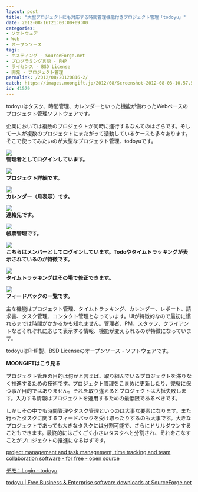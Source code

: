 ```yaml
---
layout: post
title: "大型プロジェクトにも対応する時間管理機能付きプロジェクト管理「todoyu」"
date: 2012-08-16T21:00:00+09:00
categories:
- ソフトウェア
- Web
- オープンソース
tags: 
- ホスティング - SourceForge.net
- プログラミング言語 - PHP
- ライセンス - BSD License
- 開発 - プロジェクト管理
permalink: /2012/08/20120816-2/
catch: https://images.moongift.jp/2012/08/Screenshot-2012-08-03-10.57.57_thumb.png
id: 41579
---
```

todoyuはタスク、時間管理、カレンダーといった機能が備わったWebベースのプロジェクト管理ソフトウェアです。

  

企業においては複数のプロジェクトが同時に進行するなんてのはざらです。そして一人が複数のプロジェクトにまたがって活動しているケースも多々あります。そこで使ってみたいのが大型なプロジェクト管理、todoyuです。

  

[![](https://images.moongift.jp/2012/08/Screenshot-2012-08-03-10.57.19_thumb.png)](https://images.moongift.jp/2012/08/Screenshot-2012-08-03-10.57.19.png)  
**管理者としてログインしています。**

  

[![](https://images.moongift.jp/2012/08/Screenshot-2012-08-03-10.57.30_thumb.png)](https://images.moongift.jp/2012/08/Screenshot-2012-08-03-10.57.30.png)  
**プロジェクト詳細です。**

  

[![](https://images.moongift.jp/2012/08/Screenshot-2012-08-03-10.57.41_thumb.png)](https://images.moongift.jp/2012/08/Screenshot-2012-08-03-10.57.41.png)  
**カレンダー（月表示）です。**

  

[![](https://images.moongift.jp/2012/08/Screenshot-2012-08-03-10.57.47_thumb.png)](https://images.moongift.jp/2012/08/Screenshot-2012-08-03-10.57.47.png)  
**連絡先です。**

  

[![](https://images.moongift.jp/2012/08/Screenshot-2012-08-03-10.57.57_thumb.png)](https://images.moongift.jp/2012/08/Screenshot-2012-08-03-10.57.57.png)  
**帳票管理です。**

  

[![](https://images.moongift.jp/2012/08/Screenshot-2012-08-03-10.58.19_thumb.png)](https://images.moongift.jp/2012/08/Screenshot-2012-08-03-10.58.19.png)  
**こちらはメンバーとしてログインしています。Todoやタイムトラッキングが表示されているのが特徴です。**

  

[![](https://images.moongift.jp/2012/08/Screenshot-2012-08-03-10.58.25_thumb.png)](https://images.moongift.jp/2012/08/Screenshot-2012-08-03-10.58.25.png)  
**タイムトラッキングはその場で修正できます。**

  

[![](https://images.moongift.jp/2012/08/Screenshot-2012-08-03-10.58.34_thumb.png)](https://images.moongift.jp/2012/08/Screenshot-2012-08-03-10.58.34.png)  
**フィードバックの一覧です。**

  

主な機能はプロジェクト管理、タイムトラッキング、カレンダー、レポート、請求書、タスク管理、コンタクト管理となっています。UIが特徴的なので最初に慣れるまでは時間がかかるかも知れません。管理者、PM、スタッフ、クライアントなどそれぞれに応じて表示する情報、機能が変えられるのが特徴になっています。

  

todoyuはPHP製、BSD Licenseのオープンソース・ソフトウェアです。

  
  
  

**MOONGIFTはこう見る**

  

プロジェクト管理の目的は何かと言えば、取り組んでいるプロジェクトを滞りなく推進するための技術です。プロジェクト管理をこまめに更新したり、完璧に保つ事が目的ではありません。それを取り違えるとプロジェクトは大抵失敗します。入力する情報はプロジェクトを運用するための最低限であるべきです。

  

しかしその中でも時間管理やタスク管理というのは大事な要素になります。また行ったタスクに関するフィードバックを受け取ったりするのも大事です。大きなプロジェクトであっても大きなタスクには分割可能で、さらにドリルダウンすることもできます。最終的にはごくごく小さいタスクへと分割され、それをこなすことがプロジェクトの推進になるはずです。

  

[project management and task management, time tracking and team collaboration software - for free - open source](http://www.todoyu.com/)

  

[デモ：Login - todoyu](https://demo.todoyu.net/)

  

[todoyu | Free Business & Enterprise software downloads at SourceForge.net](http://sourceforge.net/projects/todoyu/)


